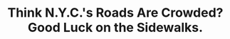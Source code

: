 ---
title: "Think N.Y.C.'s Roads Are Crowded? Good Luck on the Sidewalks."
venue: "The New York Times"
href: "https://www.nytimes.com/2024/07/29/nyregion/street-wars-crowded-sidewalks-times-square.html"
imgpath: "/src/assets/selected-work/relative_claustrophobia_by_census_tract.svg"
pubDatetime: 2024-07-29
featured: true
tags: ["media", "urban data science"]
order: 2
---